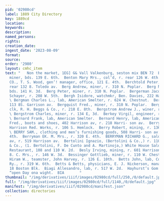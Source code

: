 ```yaml
---
pid: '02980cd'
label: 1889 City Directory
key: 1889cd
location: 
keywords: 
description: 
named_persons: 
rights: 
creation_date: 
ingest_date: '2023-08-09'
format: 
source: 
order: '2980'
layout: cmhc_item
text: "   Non the market, 1EG] G& Vall Valkenburg, seston mix BEN 72  Benter Herman,
  miner, bds. 139 E. 6th.  Benton Mary Mrs., col’d, r. rear 126 W. 4th.  BENTON MINING
  CO., T. S. Wood, gen’! manager, office, 121 E. 4th.  Berchtold Peter, miner, r.
  rear 132 8. Toledo av.  Berg Andrew, miner, r. 310 N. Poplar.  Berg Nels, miner,
  bds. 141 H. 3d.  Berg Peter, miner, r. 310 N. Poplar.  Bergerman Jacob, bkkpr, Adolph
  Schayer, r. 208 W. 5th.  Bergh Isidore, watchmkr, Ben. Davies, 222 Harrison av.
  \ Bergman Charles L., lab, American Smelter, r. 624 W. Chestnut.  Bergman E., r.
  113 8S. Garrison av.  Bergquist Fred., miner, r. 310 N. Poplar.  Bergstresser Reuben,
  clk, R. H. Beggs & Co., r. 218 E. 8th.  Bergstrom Andrew J., winer, r. 433 E. 2d.
  \ Bergstrom Charles, miner, r. 134 E, 3d.  Berkey Virgil, engineer, r. 723 E. 6th.
  \ Bernard Frank, lab, American Smelter.  Bernard Henry, lab, American Smelter.  Bernier
  Fred., boots and shoes, 402 Harrison av, r. 218 Harri- son av.  Berry Jobn P., lab,
  Harrison Red. Works, r. 106 S. Hemlock.  Berry Robert, mining, r. 136 W. Chestnut.
  \ BERRY SAM., clothing and men’s furnishing goods, 508 Harri- son av, r. 335 W.
  4th.  Berryman EK. M. Mrs., r. 320 E. 4th.  BERRYMAN RICHARD G., saloon, 520 Harrison
  av, r. 519 Harrison av.  Bertolini Ignazio, (Bertolini & Co.,) r. 110 W. 2d.  Bertolini
  & Co., (1. Bertolini, F. De Cunto and A. Martinoja,) White House Saloon and Pioneer
  Restaurant, 108 and 110 W. 2d.  Besly Irving, mining, r. 601 Harrison av.  Bessey
  8. C. Mrs., r. 146 W. 3d.  Bessinger Gottlieb, miner, r. 110 W. Chestnut.  Betts
  Hiram W., teamster, John Harvey, r. 126 E. 10th.  Betts John, lab, Colorado Midland
  Ry., r. 319 W. 6th.  Betts & Betts, physicians, E. J. Nickerson, manager, 17 and
  18 Boston Blk.  Biagi Allesandro, lab, r. 517 W. 2d.  Hayhurst’s Gom’l Restaurant,
  “open Day ona wight.  BIA       "
thumbnail: "/img/derivatives/iiif/images/02980cd/full/250,/0/default.jpg"
full: "/img/derivatives/iiif/images/02980cd/full/1140,/0/default.jpg"
manifest: "/img/derivatives/iiif/02980cd/manifest.json"
collection: directories
---
```

